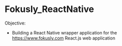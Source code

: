 # Fokusly_ReactNative

Objective:
- Building a React Native wrapper application for the https://www.fokusly.com React.js web application
